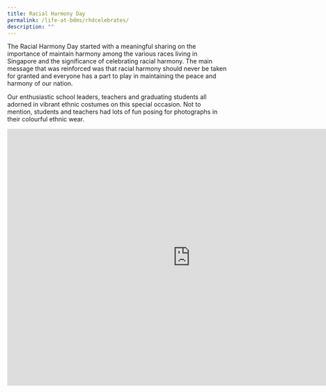 ```yaml
---
title: Racial Harmony Day
permalink: /life-at-bdms/rhdcelebrates/
description: ""
---
```

<style>
.google-slides-container{ position: relative; width: 100%; padding-top: 60%; overflow: hidden; } .google-slides-container iframe{ position: absolute; top: 0; left: 0; width: 100%; height: 100%; }
</style>

The Racial Harmony Day started with a meaningful sharing on the importance of maintain harmony among the various races living in Singapore and the significance of celebrating racial harmony. The main message that was reinforced was that racial
harmony should never be taken for granted and everyone has a part to play in maintaining the peace and harmony of our nation.

Our enthusiastic school leaders, teachers and graduating students all adorned in
vibrant ethnic costumes on this special occasion.  Not to mention, students and teachers had lots of fun posing for photographs in their colourful ethnic wear.


<iframe allowfullscreen="true" height="589" width="840" frameborder="0" src="https://docs.google.com/presentation/d/e/2PACX-1vSsWXS1KuWGYTjBvbFneLNhd_LUwSyeLhQNpwngHglRIGd5BJL48_f7RP-DTCOsDqj0l9OyX9hXsnmg/embed?start=true&amp;loop=true&amp;delayms=3000"></iframe>
